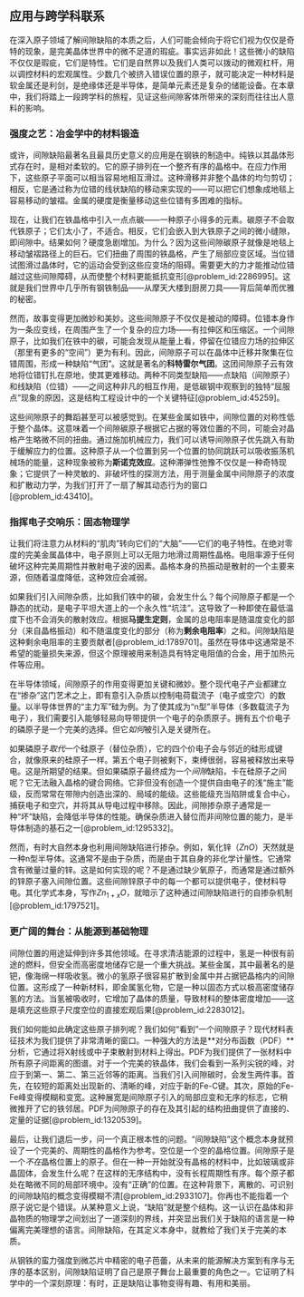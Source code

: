 ## 应用与跨学科联系

在深入原子领域了解间隙缺陷的本质之后，人们可能会倾向于将它们视为仅仅是奇特的现象，是完美晶体世界中的微不足道的瑕疵。事实远非如此！这些微小的缺陷不仅仅是瑕疵，它们是特性。它们是自然界以及我们人类可以拨动的微观杠杆，用以调控材料的宏观属性。少数几个被挤入错误位置的原子，就可能决定一种材料是软金属还是利剑，是绝缘体还是半导体，是简单元素还是复杂的储能设备。在本章中，我们将踏上一段跨学科的旅程，见证这些间隙客体所带来的深刻而往往出人意料的影响。

### 强度之艺：冶金学中的材料锻造

或许，间隙缺陷最著名且最具历史意义的应用是在钢铁的制造中。纯铁以其晶体形式存在时，是相对柔软的。它的原子排列在一个整齐有序的晶格中。在应力作用下，这些原子平面可以相当容易地相互滑过。这种滑移并非整个晶体的均匀剪切；相反，它是通过称为位错的线状缺陷的移动来实现的——可以把它们想象成地毯上容易移动的皱褶。金属的硬度是衡量移动这些位错有多困难的指标。

现在，让我们在铁晶格中引入一点点碳——一种原子小得多的元素。碳原子不会取代铁原子；它们太小了，不适合。相反，它们会嵌入到大铁原子之间的微小缝隙，即间隙中。结果如何？硬度急剧增加。为什么？因为这些间隙碳原子就像是地毯上移动皱褶路径上的巨石。它们扭曲了周围的铁晶格，产生了局部应变区域。当位错试图滑过晶体时，它的运动会受到这些应变场的阻碍。需要更大的力才能推动位错越过这些间隙障碍，从而使整个材料更能抵抗变形[@problem_id:2286995]。这就是我们世界中几乎所有钢铁制品——从摩天大楼到厨房刀具——背后简单而优雅的秘密。

然而，故事变得更加微妙和美妙。这些间隙原子不仅仅是被动的障碍。位错本身作为一条应变线，在周围产生了一个复杂的应力场——有拉伸区和压缩区。一个间隙原子，比如我们在铁中的碳，可能会发现从能量上看，停留在位错应力场的拉伸区（那里有更多的“空间”）更为有利。因此，间隙原子可以在晶体中迁移并聚集在位错周围，形成一种缺陷“气团”。这就是著名的**科特雷尔气团**。这团间隙原子云有效地将位错钉扎在原地，使其更难移动。两种不同类型缺陷——点缺陷（间隙原子）和线缺陷（位错）——之间这种非凡的相互作用，是低碳钢中观察到的独特“屈服点”现象的原因，这是结构工程设计中的一个关键特征[@problem_id:45259]。

这些间隙原子的舞蹈甚至可以被感觉到。在某些金属如铁中，间隙位置的对称性低于整个晶体。这意味着一个间隙碳原子根据它占据的等效位置的不同，可能会对晶格产生略微不同的扭曲。通过施加机械应力，我们可以诱导间隙原子优先跳入有助于缓解应力的位置。这种原子从一个位置到另一个位置的协同跳跃可以吸收振荡机械场的能量，这种现象被称为**斯诺克效应**。这种滞弹性弛豫不仅仅是一种奇特现象；它提供了一种灵敏的、非破坏性的探测方法，用于测量金属中间隙原子的浓度和扩散动力学，为我们打开了一扇了解其动态行为的窗口[@problem_id:43410]。

### 指挥电子交响乐：固态物理学

让我们将注意力从材料的“肌肉”转向它们的“大脑”——它们的电子特性。在绝对零度的完美金属晶体中，电子原则上可以无阻力地滑过周期性晶格。电阻率源于任何破坏这种完美周期性并散射电子波的因素。晶格本身的热振动是散射的一个主要来源，但随着温度降低，这种效应会减弱。

如果我们引入间隙杂质，比如我们铁中的碳，会发生什么？每个间隙原子都是一个静态的扰动，是电子平坦大道上的一个永久性“坑洼”。这导致了一种即使在最低温度下也不会消失的散射效应。根据**马提生定则**，金属的总电阻率是随温度变化的部分（来自晶格振动）和不随温度变化的部分（称为**剩余电阻率**）之和。间隙缺陷是这种剩余电阻率的主要贡献者[@problem_id:1789701]。虽然在导体中这通常是不希望的能量损失来源，但这个原理被用来制造具有特定电阻值的合金，用于加热元件等应用。

在半导体领域，间隙原子的作用变得更加关键和微妙。整个现代电子产业都建立在“掺杂”这门艺术之上，即有意引入杂质以控制电荷载流子（电子或空穴）的数量。以半导体世界的“主力军”硅为例。为了使其成为“n型”半导体（多数载流子为电子），我们需要引入能够轻易向导带提供一个电子的杂质原子。拥有五个价电子的磷原子是一个完美的选择。但它*如何*被引入是关键所在。

如果磷原子*取代*一个硅原子（替位杂质），它的四个价电子会与邻近的硅形成键合，就像原来的硅原子一样。第五个电子则被剩下，束缚很弱，容易被释放出来导电。这是所期望的结果。但如果磷原子最终成为一个*间隙*缺陷，卡在硅原子之间呢？它无法融入晶格的键合网络。它非但没有创造一个提供自由电子的浅“施主”能级，反而常常在带隙内创造出深的、局域的能级。这些能级充当陷阱或复合中心，捕获电子和空穴，并将其从导电过程中移除。因此，间隙掺杂原子通常是一种“坏”缺陷，会降低半导体的性能。确保杂质进入替位而非间隙位置的能力，是半导体制造的基石之一[@problem_id:1295332]。

然而，有时大自然本身也利用间隙缺陷进行掺杂。例如，氧化锌（$ZnO$）天然就是一种n型半导体。这通常不是由于杂质，而是由于其自身的非化学计量性。它通常含有微量过量的锌。这是如何实现的呢？不是通过缺少氧原子，而通常是通过额外的锌原子塞入间隙位置。这些间隙锌原子中的每一个都可以提供电子，使材料导电。其化学式本身，写作$Zn_{1+x}O$，就暗示了这种通过间隙缺陷进行的自掺杂机制[@problem_id:1797521]。

### 更广阔的舞台：从能源到基础物理

间隙位置的用途延伸到许多其他领域。在寻求清洁能源的过程中，氢是一种很有前途的燃料，但安全而高密度地储存它是一个重大挑战。某些金属，其中最著名的是钯，像海绵一样吸收氢。微小的氢原子很容易扩散到金属中并占据钯晶格内的间隙位置。这形成了一种新材料，即金属氢化物，它是一种以固态方式以极高密度储存氢的方法。当氢被吸收时，它增加了晶体的质量，导致材料的整体密度增加——这是填充这些原子尺度空位的直接宏观后果[@problem_id:2283012]。

我们如何能如此确定这些原子排列呢？我们如何“看到”一个间隙原子？现代材料表征技术为我们提供了非常清晰的窗口。一种强大的方法是**对分布函数（PDF）**分析，它通过将X射线或中子束散射到材料上得出。PDF为我们提供了一张材料中所有原子间距离的图谱。对于一个完美的铁晶体，我们会看到一系列尖锐的峰，对应于到第一、第二、第三近邻等的距离。当我们引入间隙碳时，会发生两件事。首先，在较短的距离处出现新的、清晰的峰，对应于新的Fe-C键。其次，原始的Fe-Fe峰变得模糊和变宽。这种展宽是间隙原子引入的局部应变和无序的标志，它稍微推开了它的铁邻居。PDF为间隙原子的存在及其引起的结构扭曲提供了直接的、定量的证据[@problem_id:1320539]。

最后，让我们退后一步，问一个真正根本性的问题。“间隙缺陷”这个概念本身就预设了一个完美的、周期性的晶格作为参考。空位是一个空的晶格位置。间隙原子是一个*不在*晶格位置上的原子。但在一种一开始就没有晶格的材料中，比如玻璃或非晶固体，会发生什么呢？在这样的无序结构中，没有长程周期性有序。每个原子都处在略微不同的局部环境中。没有“正确”的位置。在这种背景下，离散的、可识别的间隙缺陷的概念变得模糊不清[@problem_id:2933107]。你再也不能指着一个原子说它是个错误。从某种意义上说，“缺陷”就是整个结构。这一认识在晶体和非晶物质的物理学之间划出了一道深刻的界线，并突显出我们关于缺陷的语言是一种偏离完美理想的语言。间隙缺陷，在其定义本身中，就教给了我们关于完美的本质。

从钢铁的蛮力强度到微芯片中精密的电子芭蕾，从未来的能源解决方案到有序与无序的基本区别，间隙缺陷证明了自己是原子舞台上最重要的角色之一。它证明了科学中的一个深刻原理：有时，正是缺陷让事物变得有趣、有用和美丽。